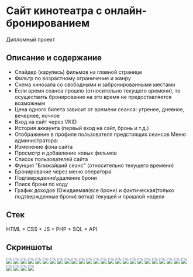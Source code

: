 # Сайт кинотеатра с онлайн-бронированием
Дипломный проект

## Описание и содержание
* Слайдер (карулесь) фильмов на главной странице
* Фильтр по возрастному ограничение и жанру
* Схема кинозала со свободными и забронированными местами
* Если время сеанса прошло (относительно текущего времени), то осуществить бронирование на это время не предоставляется возможным
* Цена одного билета зависит от времени сеанса: утренее, дневное, вечернее, ночное
* Вход на сайт через VKID
* История аккаунта (первый вход на сайт, бронь и т.д.)
* Отображение в профиле пользователя предстоящих сеансов
Меню администратора:
* Изменение фона сайта
* Просмотр и добавление новых фильмов
* Список пользователей сайта
* Фунция "Ближайший сеанс" (относительно текущего времени)
* Бронирование через меню оператора
* Подтверждение\удаление брони
* Поиск брони по коду
* График доходов (Ожидаемая(все брони) и фактическая(только подтвержденные брони) ветка) текущей и прошлой недели

## Стек
HTML + CSS + JS + PHP + SQL + API

## Скриншоты
<img src="img/0.jpg">
<img src="img/1.jpg">
<img src="img/2.jpg">
<img src="img/3.jpg">
<img src="img/4.jpg">
<img src="img/5.jpg">
<img src="img/6.jpg">
<img src="img/7.jpg">
<img src="img/8.jpg">
<img src="img/9.jpg">
<img src="img/10.jpg">
<img src="img/11.jpg">
<img src="img/12.jpg">
<img src="img/13.jpg">
<img src="img/14.jpg">
<img src="img/15.jpg">
<img src="img/16.jpg">
<img src="img/17.jpg">
<img src="img/18.jpg">
<img src="img/19.jpg">
<img src="img/20.jpg">
<img src="img/21.jpg">
<img src="img/22.jpg">
<img src="img/23.jpg">
<img src="img/24.jpg">
<img src="img/25.jpg">
<img src="img/26.jpg">
<img src="img/27.jpg">
<img src="img/28.jpg">
